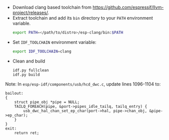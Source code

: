 

* Download clang based toolchain from https://github.com/espressif/llvm-project/releases/.
* Extract toolchain and add its `bin` directory to your `PATH` environment variable.
   ```bash
   export PATH=</path/to/distro>/esp-clang/bin:$PATH
   ```
* Set `IDF_TOOLCHAIN` environment variable:
   ```bash
   export IDF_TOOLCHAIN=clang
   ```
* Clean and build
   ```
   idf.py fullclean
   idf.py build
   ```

Note: In `esp/esp-idf/components/usb/hcd_dwc.c`, update lines 1096-1104 to:

```
bailout: 
{   
    struct pipe_obj *pipe = NULL;
    TAILQ_FOREACH(pipe, &port->pipes_idle_tailq, tailq_entry) {
        usb_dwc_hal_chan_set_ep_char(port->hal, pipe->chan_obj, &pipe->ep_char);
    }
}
exit:
    return ret;
```